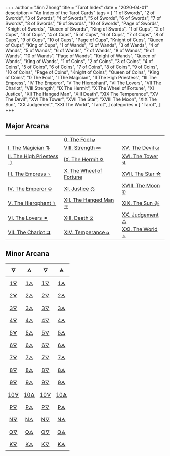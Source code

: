 +++
author = "Jinn Zhong"
title = "Tarot Index"
date = "2020-04-01"
description = "An Index of the Tarot Cards"
tags = [
   "1 of Swords",
   "2 of Swords",
   "3 of Swords",
   "4 of Swords",
   "5 of Swords",
   "6 of Swords",
   "7 of Swords",
   "8 of Swords",
   "9 of Swords",
   "10 of Swords",
   "Page of Swords",
   "Knight of Swords",
   "Queen of Swords",
   "King of Swords",
   "1 of Cups",
   "2 of Cups",
   "3 of Cups",
   "4 of Cups",
   "5 of Cups",
   "6 of Cups",
   "7 of Cups",
   "8 of Cups",
   "9 of Cups",
   "10 of Cups",
   "Page of Cups",
   "Knight of Cups",
   "Queen of Cups",
   "King of Cups",
   "1 of Wands",
   "2 of Wands",
   "3 of Wands",
   "4 of Wands",
   "5 of Wands",
   "6 of Wands",
   "7 of Wands",
   "8 of Wands",
   "9 of Wands",
   "10 of Wands",
   "Page of Wands",
   "Knight of Wands",
   "Queen of Wands",
   "King of Wands",
   "1 of Coins",
   "2 of Coins",
   "3 of Coins",
   "4 of Coins",
   "5 of Coins",
   "6 of Coins",
   "7 of Coins",
   "8 of Coins",
   "9 of Coins",
   "10 of Coins",
   "Page of Coins",
   "Knight of Coins",
   "Queen of Coins",
   "King of Coins",
   "0 The Fool",
   "I The Magician",
   "II The High Priestess",
   "III The Empress",
   "IV The Emperor",
   "V The Hierophant",
   "VI The Lovers",
   "VII The Chariot",
   "VIII Strength",
   "IX The Hermit",
   "X The Wheel of Fortune",
   "XI Justice",
   "XII The Hanged Man",
   "XIII Death",
   "XIX The Temperance",
   "XV The Devil",
   "XVI The Tower",
   "XVII The Star",
   "XVIII The Moon",
   "XIX The Sun",
   "XX Judgement",
   "XXI The World",
   "Tarot",
]
categories = [
    "Tarot",
]
+++

## Major Arcana

|   |   |   |
|:---|:---|:---|
|   | [0. The Fool ⌀](https://journal.jinnzhong.com/tags/0-the-fool/) |  |
| [I. The Magician ⇅](https://journal.jinnzhong.com/tags/i-the-magician/) | [VIII. Strength ∞](https://journal.jinnzhong.com/tags/viii-strength/) | [XV. The Devil ω](https://journal.jinnzhong.com/tags/xv-the-devil/) |
| [II. The High Priestess ☽](https://journal.jinnzhong.com/tags/ii-the-high-priestess/) | [IX. The Hermit ✡](https://journal.jinnzhong.com/tags/ix-the-hermit/) | [XVI. The Tower ↯](https://journal.jinnzhong.com/tags/xvi-the-tower/) |
| [III. The Empress ♀︎](https://journal.jinnzhong.com/tags/iii-the-empress/) | [X. The Wheel of Fortune](https://journal.jinnzhong.com/tags/x-the-wheel-of-fortune/) | [XVII. The Star ☆](https://journal.jinnzhong.com/tags/xvii-the-star/) |
| [IV. The Emperor ♔](https://journal.jinnzhong.com/tags/iv-the-emperor/) | [XI. Justice ⚖](https://journal.jinnzhong.com/tags/xi-justice/) | [XVIII. The Moon ⦶](https://journal.jinnzhong.com/tags/xviii-the-moon/) |
| [V. The Hierophant ☿](https://journal.jinnzhong.com/tags/v-the-hierophant/) | [XII. The Hanged Man ∓](https://journal.jinnzhong.com/tags/xii-the-hanged-man/) | [XIX. The Sun ☼](https://journal.jinnzhong.com/tags/xix-the-sun/) |
| [VI. The Lovers ⚭](https://journal.jinnzhong.com/tags/vi-the-lovers/) | [XIII. Death ⧖](https://journal.jinnzhong.com/tags/xiii-death/) | [XX. Judgement ⧊](https://journal.jinnzhong.com/tags/xx-judgement/) |
| [VII. The Chariot ⇉](https://journal.jinnzhong.com/tags/vii-the-chariot/) | [XIV. Temperance ≈](https://journal.jinnzhong.com/tags/xiv-temperence/) | [XXI. The World ♁](https://journal.jinnzhong.com/tags/xxi-the-world/) |
 
## Minor Arcana

| 🜃 | 🜂 | 🜄 | 🜁 |
|:---:|:---:|:---:|:---:|
| [1🜃](https://journal.jinnzhong.com/tags/1-of-coins/) | [1🜂](https://journal.jinnzhong.com/tags/1-of-wands/) | [1🜄](https://journal.jinnzhong.com/tags/1-of-cups/) | [1🜁](https://journal.jinnzhong.com/tags/1-of-swords/) |
| [2🜃](https://journal.jinnzhong.com/tags/2-of-coins/) | [2🜂](https://journal.jinnzhong.com/tags/2-of-wands/) | [2🜄](https://journal.jinnzhong.com/tags/2-of-cups/) | [2🜁](https://journal.jinnzhong.com/tags/2-of-swords/) |
| [3🜃](https://journal.jinnzhong.com/tags/3-of-coins/) | [3🜂](https://journal.jinnzhong.com/tags/3-of-wands/) | [3🜄](https://journal.jinnzhong.com/tags/3-of-cups/) | [3🜁](https://journal.jinnzhong.com/tags/3-of-swords/) |
| [4🜃](https://journal.jinnzhong.com/tags/4-of-coins/) | [4🜂](https://journal.jinnzhong.com/tags/4-of-wands/) | [4🜄](https://journal.jinnzhong.com/tags/4-of-cups/) | [4🜁](https://journal.jinnzhong.com/tags/4-of-swords/) |
| [5🜃](https://journal.jinnzhong.com/tags/5-of-coins/) | [5🜂](https://journal.jinnzhong.com/tags/5-of-wands/) | [5🜄](https://journal.jinnzhong.com/tags/5-of-cups/) | [5🜁](https://journal.jinnzhong.com/tags/5-of-swords/) |
| [6🜃](https://journal.jinnzhong.com/tags/6-of-coins/) | [6🜂](https://journal.jinnzhong.com/tags/6-of-wands/) | [6🜄](https://journal.jinnzhong.com/tags/6-of-cups/) | [6🜁](https://journal.jinnzhong.com/tags/6-of-swords/) |
| [7🜃](https://journal.jinnzhong.com/tags/7-of-coins/) | [7🜂](https://journal.jinnzhong.com/tags/7-of-wands/) | [7🜄](https://journal.jinnzhong.com/tags/7-of-cups/) | [7🜁](https://journal.jinnzhong.com/tags/7-of-swords/) |
| [8🜃](https://journal.jinnzhong.com/tags/8-of-coins/) | [8🜂](https://journal.jinnzhong.com/tags/8-of-wands/) | [8🜄](https://journal.jinnzhong.com/tags/8-of-cups/) | [8🜁](https://journal.jinnzhong.com/tags/8-of-swords/) |
| [9🜃](https://journal.jinnzhong.com/tags/9-of-coins/) | [9🜂](https://journal.jinnzhong.com/tags/9-of-wands/) | [9🜄](https://journal.jinnzhong.com/tags/9-of-cups/) | [9🜁](https://journal.jinnzhong.com/tags/9-of-swords/) |
| [10🜃](https://journal.jinnzhong.com/tags/10-of-coins/) | [10🜂](https://journal.jinnzhong.com/tags/10-of-wands/) | [10🜄](https://journal.jinnzhong.com/tags/10-of-cups/) | [10🜁](https://journal.jinnzhong.com/tags/10-of-swords/) |
| [P🜃](https://journal.jinnzhong.com/tags/page-of-coins/) | [P🜂](https://journal.jinnzhong.com/tags/page-of-wands/) | [P🜄](https://journal.jinnzhong.com/tags/page-of-cups/) | [P🜁](https://journal.jinnzhong.com/tags/page-of-swords/) |
| [N🜃](https://journal.jinnzhong.com/tags/knight-of-coins/) | [N🜂](https://journal.jinnzhong.com/tags/knight-of-wands/) | [N🜄](https://journal.jinnzhong.com/tags/knight-of-cups/) | [N🜁](https://journal.jinnzhong.com/tags/knight-of-swords/) |
| [Q🜃](https://journal.jinnzhong.com/tags/queen-of-coins/) | [Q🜂](https://journal.jinnzhong.com/tags/queen-of-wands/) | [Q🜄](https://journal.jinnzhong.com/tags/queen-of-cups/) | [Q🜁](https://journal.jinnzhong.com/tags/queen-of-swords/) |
| [K🜃](https://journal.jinnzhong.com/tags/king-of-coins/) | [K🜂](https://journal.jinnzhong.com/tags/king-of-wands/) | [K🜄](https://journal.jinnzhong.com/tags/king-of-cups/) | [K🜁](https://journal.jinnzhong.com/tags/king-of-swords/) |


